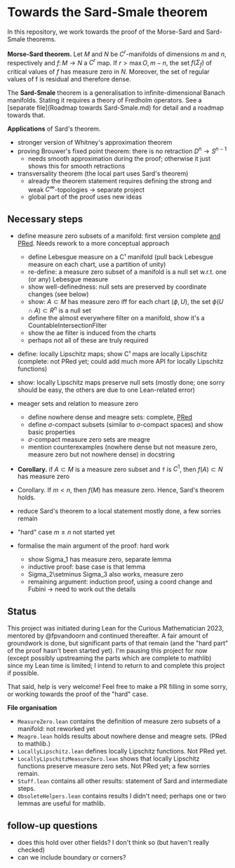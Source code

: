 # Towards the Sard-Smale theorem
In this repository, we work towards the proof of the Morse-Sard and Sard-Smale theorems.

**Morse-Sard theorem.** Let $M$ and $N$ be $C^r$-manifolds of dimensions $m$ and $n$, respectively and $f\colon M\to N$ a $C^r$ map. If $r > \max {O,m - n}$, the set $f(\Sigma_f)$ of critical values of $f$ has measure zero in $N$. Moreover, the set of regular values of f is residual and therefore dense.

The **Sard-Smale** theorem is a generalisation to infinite-dimensional Banach manifolds. Stating it requires a theory of Fredholm operators. See a [separate file](Roadmap towards Sard-Smale.md) for detail and a roadmap towards that.

**Applications** of Sard's theorem.
- stronger version of Whitney's approximation theorem
- proving Brouwer's fixed point theorem: there is no retraction $D^n\to S^{n-1}$
  - needs smooth approximation during the proof; otherwise it just shows this for smooth retractions
- transversality theorem (the local part uses Sard's theorem)
  - already the theorem statement requires defining the strong and weak $C^\infty$-topologies -> separate project
  - global part of the proof uses new ideas

## Necessary steps
- define measure zero subsets of a manifold: first version complete [and PRed](https://github.com/leanprover-community/mathlib4/pull/7076). Needs rework to a more conceptual approach
   - define Lebesgue measure on a C¹ manifold (pull back Lebesgue measure on each chart, use a partition of unity)
   - re-define: a measure zero subset of a manifold is a null set w.r.t. one (or any) Lebesgue measure
   - show well-definedness: null sets are preserved by coordinate changes (see below)
   - show: $A\subset M$ has measure zero iff for each chart $(\phi,U)$, the set $\phi(U\cap A)\subset R^n$ is a null set
   - define the almost everywhere filter on a manifold, show it's a CountableIntersectionFilter
   - show the ae filter is induced from the charts
   - perhaps not all of these are truly required

- define: locally Lipschitz maps; show C¹ maps are locally Lipschitz
(complete: not PRed yet; could add much more API for locally Lipschitz functions)
- show: locally Lipschitz maps preserve null sets (mostly done; one sorry should be easy, the others are due to one Lean-related error)

- meager sets and relation to measure zero
  - define nowhere dense and meagre sets: complete, [PRed](https://github.com/leanprover-community/mathlib4/pull/7180)
  - define $\sigma$-compact subsets (similar to $\sigma$-compact spaces) and show basic properties
  - $\sigma$-compact measure zero sets are meagre
  - mention counterexamples (nowhere dense but not measure zero, measure zero but not nowhere dense) in docstring

- **Corollary.** if $A\subset M$ is a measure zero subset and `f` is $C^1$, then $f(A)\subset N$ has measure zero
- Corollary. If $m < n$, then $f(M)$ has measure zero. Hence, Sard's theorem holds.

- reduce Sard's theorem to a local statement                    mostly done, a few sorries remain
- "hard" case $m\geq n$ not started yet

- formalise the main argument of the proof: hard work
  - show Sigma_1 has measure zero, separate lemma
  - inductive proof: base case is that lemma
  - Sigma_2\setminus Sigma_3 also works, measure zero
  - remaining argument: induction proof, using a coord change and Fubini -> need to work out the details

## Status
This project was initiated during Lean for the Curious Mathematician 2023, mentored by @fpvandoorn and continued thereafter.
A fair amount of groundwork is done, but significant parts of that remain (and the "hard part" of the proof hasn't been started yet).
I'm pausing this project for now (except possibly upstreaming the parts which are complete to mathlib) since my Lean time is limited; I intend to return to and complete this project if possible.

That said, help is very welcome! Feel free to make a PR filling in some sorry, or working towards the proof of the "hard" case.

**File organisation**
- `MeasureZero.lean` contains the definition of measure zero subsets of a manifold: not reworked yet
- `Meagre.lean` holds results about nowhere dense and meagre sets. (PRed to mathlib.)
- `LocallyLipschitz.lean` defines locally Lipschitz functions. Not PRed yet.
- `LocallyLipschitzMeasureZero.lean` shows that locally Lipschitz functions preserve measure zero sets. Not PRed yet; a few sorries remain.
- `Stuff.lean` contains all other results: statement of Sard and intermediate steps.
- `ObsoleteHelpers.lean` contains results I didn't need; perhaps one or two lemmas are useful for mathlib.

## follow-up questions
- does this hold over other fields? I don't think so (but haven't really checked)
- can we include boundary or corners?
